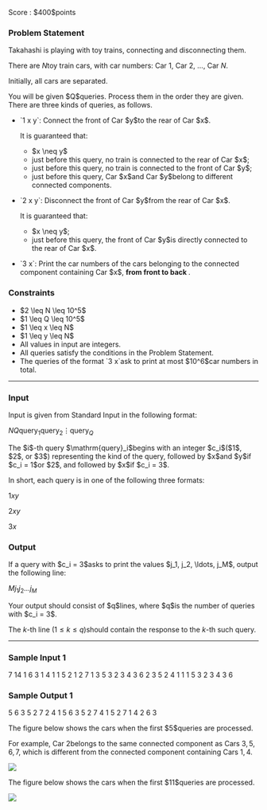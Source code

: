 
<div>

<span>

<span>

<p>
Score : $400$points
</p>

<div>

<section>

### **Problem Statement**

<p>
Takahashi is playing with toy trains, connecting and disconnecting them.

There are $N$toy train cars, with car numbers: Car $1$, Car $2$, $\ldots$, Car $N$.

Initially, all cars are separated.
</p>

<p>
You will be given $Q$queries. Process them in the order they are given.
There are three kinds of queries, as follows.
</p>

<ul>

<li>

<p>
`1 x y`: Connect the front of Car $y$to the rear of Car $x$.

It is guaranteed that:
</p>

<ul>

<li>
$x \neq y$
</li>

<li>
just before this query, no train is connected to the rear of Car $x$;
</li>

<li>
just before this query, no train is connected to the front of Car $y$;
</li>

<li>
just before this query, Car $x$and Car $y$belong to different connected components.
</li>

</ul>

</li>

<li>

<p>
`2 x y`: Disconnect the front of Car $y$from the rear of Car $x$.

It is guaranteed that:
</p>

<ul>

<li>
$x \neq y$;
</li>

<li>
just before this query, the front of Car $y$is directly connected to the rear of Car $x$.  
</li>

</ul>

</li>

<li>

<p>
`3 x`: Print the car numbers of the cars belonging to the connected component containing Car $x$, 
<strong>
from front to back
</strong>
. 
</p>

</li>

</ul>

</section>

</div>

<div>

<section>

### **Constraints**

<ul>

<li>
$2 \leq N \leq 10^5$
</li>

<li>
$1 \leq Q \leq 10^5$
</li>

<li>
$1 \leq x \leq N$
</li>

<li>
$1 \leq y \leq N$
</li>

<li>
All values in input are integers.
</li>

<li>
All queries satisfy the conditions in the Problem Statement.
</li>

<li>
The queries of the format `3 x`ask to print at most $10^6$car numbers in total.
</li>

</ul>

</section>

</div>

---

<div>

<div>

<section>

### **Input**

<p>
Input is given from Standard Input in the following format:
</p>

<div>

$N$$Q$$\mathrm{query}_1$$\mathrm{query}_2$$\vdots$$\mathrm{query}_Q$
</div>

<p>
The $i$-th query $\mathrm{query}_i$begins with an integer $c_i$($1$, $2$, or $3$) representing the kind of the query, followed by $x$and $y$if $c_i = 1$or $2$, and followed by $x$if $c_i = 3$.
</p>

<p>
In short, each query is in one of the following three formats:
</p>

<div>

$1$$x$$y$
</div>

<div>

$2$$x$$y$
</div>

<div>

$3$$x$
</div>

</section>

</div>

<div>

<section>

### **Output**

<p>
If a query with $c_i = 3$asks to print the values $j_1, j_2, \ldots, j_M$, output the following line:
</p>

<div>

$M$$j_1$$j_2$$\ldots$$j_M$
</div>

<p>
Your output should consist of $q$lines, where $q$is the number of queries with $c_i = 3$.

The $k$-th line $(1 \leq k \leq q)$should contain the response to the $k$-th such query.
</p>

</section>

</div>

</div>

---

<div>

<section>

### **Sample Input 1**

<div>

7 14
1 6 3
1 4 1
1 5 2
1 2 7
1 3 5
3 2
3 4
3 6
2 3 5
2 4 1
1 1 5
3 2
3 4
3 6

</div>

</section>

</div>

<div>

<section>

### **Sample Output 1**

<div>

5 6 3 5 2 7
2 4 1
5 6 3 5 2 7
4 1 5 2 7
1 4
2 6 3

</div>

<p>
The figure below shows the cars when the first $5$queries are processed.

For example, Car $2$belongs to the same connected component as Cars $3, 5, 6, 7$, which is different from the connected component containing Cars $1, 4$.
</p>

<p>

<img src="https://img.atcoder.jp/ghi/dbfd2666776e351752bba67e9b65fafa.png">

</img>

</p>

<p>
The figure below shows the cars when the first $11$queries are processed.  
</p>

<p>

<img src="https://img.atcoder.jp/ghi/dad814ca77ec58f31cb88c62b9825bef.png">

</img>

</p>

</section>

</div>

</span>

</span>

</div>
